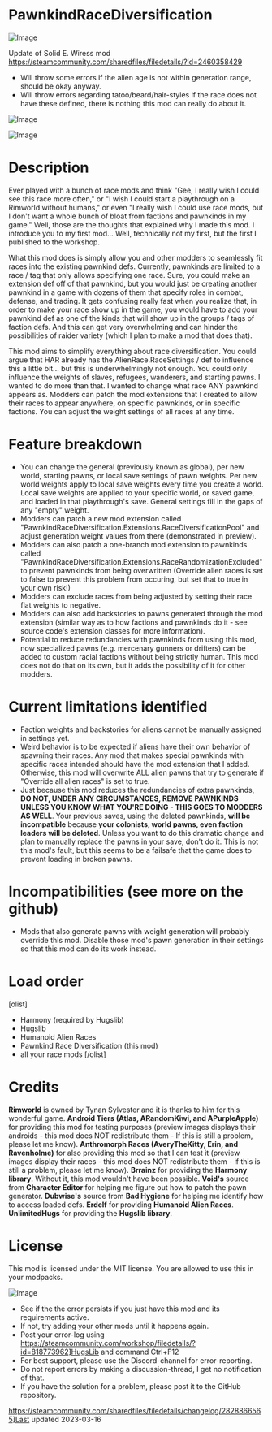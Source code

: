 # PawnkindRaceDiversification

![Image](https://i.imgur.com/buuPQel.png)

Update of Solid E. Wiress mod
https://steamcommunity.com/sharedfiles/filedetails/?id=2460358429

- Will throw some errors if the alien age is not within generation range, should be okay anyway.
- Will throw errors regarding tatoo/beard/hair-styles if the race does not have these defined, there is nothing this mod can really do about it.

![Image](https://i.imgur.com/pufA0kM.png)

	
![Image](https://i.imgur.com/Z4GOv8H.png)


# Description

Ever played with a bunch of race mods and think "Gee, I really wish I could see this race more often," or "I wish I could start a playthrough on a Rimworld without humans," or even "I really wish I could use race mods, but I don't want a whole bunch of bloat from factions and pawnkinds in my game."
Well, those are the thoughts that explained why I made this mod.
I introduce you to my first mod... Well, technically not my first, but the first I published to the workshop.

What this mod does is simply allow you and other modders to seamlessly fit races into the existing pawnkind defs. Currently, pawnkinds are limited to a race / tag that only allows specifying one race. Sure, you could make an extension def off of that pawnkind, but you would just be creating another pawnkind in a game with dozens of them that specify roles in combat, defense, and trading. It gets confusing really fast when you realize that, in order to make your race show up in the game, you would have to add your pawnkind def as one of the kinds that will show up in the groups / tags of faction defs. And this can get very overwhelming and can hinder the possibilities of raider variety (which I plan to make a mod that does that).

This mod aims to simplify everything about race diversification. You could argue that HAR already has the AlienRace.RaceSettings / def to influence this a little bit... but this is underwhelmingly not enough. You could only influence the weights of slaves, refugees, wanderers, and starting pawns. I wanted to do more than that. I wanted to change what race ANY pawnkind appears as.
Modders can patch the mod extensions that I created to allow their races to appear anywhere, on specific pawnkinds, or in specific factions. You can adjust the weight settings of all races at any time.

# Feature breakdown



  - You can change the general (previously known as global), per new world, starting pawns, or local save settings of pawn weights. Per new world weights apply to local save weights every time you create a world. Local save weights are applied to your specific world, or saved game, and loaded in that playthrough's save. General settings fill in the gaps of any "empty" weight.
  - Modders can patch a new mod extension called "PawnkindRaceDiversification.Extensions.RaceDiversificationPool" and adjust generation weight values from there (demonstrated in preview).
  - Modders can also patch a one-branch mod extension to pawnkinds called "PawnkindRaceDiversification.Extensions.RaceRandomizationExcluded" to prevent pawnkinds from being overwritten (Override alien races is set to false to prevent this problem from occuring, but set that to true in your own risk!)
  - Modders can exclude races from being adjusted by setting their race flat weights to negative.
  - Modders can also add backstories to pawns generated through the mod extension (similar way as to how factions and pawnkinds do it - see source code's extension classes for more information).
  - Potential to reduce redundancies with pawnkinds from using this mod, now specialized pawns (e.g. mercenary gunners or drifters) can be added to custom racial factions without being strictly human. This mod does not do that on its own, but it adds the possibility of it for other modders.



# Current limitations identified



  - Faction weights and backstories for aliens cannot be manually assigned in settings yet.
  - Weird behavior is to be expected if aliens have their own behavior of spawning their races. Any mod that makes special pawnkinds with specific races intended should have the mod extension that I added. Otherwise, this mod will overwrite ALL alien pawns that try to generate if "Override all alien races" is set to true.
  - Just because this mod reduces the redundancies of extra pawnkinds, **DO NOT, UNDER ANY CIRCUMSTANCES, REMOVE PAWNKINDS UNLESS YOU KNOW WHAT YOU'RE DOING - THIS GOES TO MODDERS AS WELL**. Your previous saves, using the deleted pawnkinds, **will be incompatible** because **your colonists, world pawns, even faction leaders will be deleted**. Unless you want to do this dramatic change and plan to manually replace the pawns in your save, don't do it. This is not this mod's fault, but this seems to be a failsafe that the game does to prevent loading in broken pawns.



# Incompatibilities (see more on the github)



  - Mods that also generate pawns with weight generation will probably override this mod. Disable those mod's pawn generation in their settings so that this mod can do its work instead.



# Load order

[olist]
  - Harmony (required by Hugslib)
  - Hugslib
  - Humanoid Alien Races
  - Pawnkind Race Diversification (this mod)
  - all your race mods
[/olist]

# Credits

**Rimworld** is owned by Tynan Sylvester and it is thanks to him for this wonderful game.
**Android Tiers (Atlas, ARandomKiwi, and APurpleApple)** for providing this mod for testing purposes (preview images displays their androids - this mod does NOT redistribute them - If this is still a problem, please let me know).
**Anthromorph Races (AveryTheKitty, Erin, and Ravenholme)** for also providing this mod so that I can test it (preview images display their races - this mod does NOT redistribute them - if this is still a problem, please let me know).
**Brrainz** for providing the **Harmony library**. Without it, this mod wouldn't have been possible.
**Void's** source from **Character Editor** for helping me figure out how to patch the pawn generator.
**Dubwise's** source from **Bad Hygiene** for helping me identify how to access loaded defs.
**Erdelf** for providing **Humanoid Alien Races**.
**UnlimitedHugs** for providing the **Hugslib library**.

# License

This mod is licensed under the MIT license. You are allowed to use this in your modpacks.

![Image](https://i.imgur.com/PwoNOj4.png)



-  See if the the error persists if you just have this mod and its requirements active.
-  If not, try adding your other mods until it happens again.
-  Post your error-log using https://steamcommunity.com/workshop/filedetails/?id=818773962]HugsLib and command Ctrl+F12
-  For best support, please use the Discord-channel for error-reporting.
-  Do not report errors by making a discussion-thread, I get no notification of that.
-  If you have the solution for a problem, please post it to the GitHub repository.


https://steamcommunity.com/sharedfiles/filedetails/changelog/2828866565]Last updated 2023-03-16
